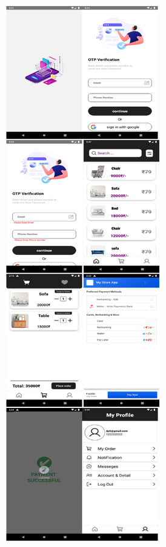 <img src="./screenshort/2.png" width="200" height="350"/><img src="./screenshort/3.png" width="200" height="350"/><img src="./screenshort/4.png" width="200" height="350"/>
<img src="./screenshort/5.png" width="200" height="350"/><img src="./screenshort/6.png" width="200" height="350"/>
<img src="./screenshort/7.png" width="200" height="350"/><img src="./screenshort/8.png" width="200" height="350"/><img src="./screenshort/1.png" width="200" height="350"/>